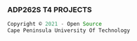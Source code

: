 ### ADP262S T4 PROJECTS



```java
Copyright © 2021 - Open Source
Cape Peninsula University Of Technology
```
